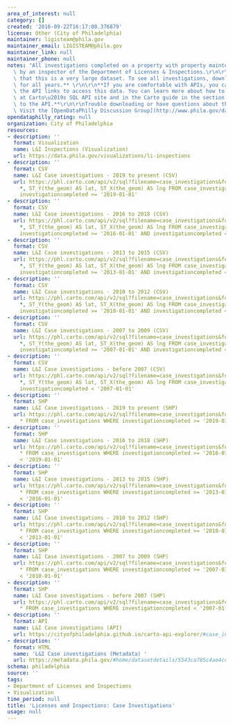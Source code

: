 ```yaml
---
area_of_interest: null
category: []
created: '2016-09-22T16:17:08.376879'
license: Other (City of Philadelphia)
maintainer: ligisteam@phila.gov
maintainer_email: LIGISTEAM@phila.gov
maintainer_link: null
maintainer_phone: null
notes: "All investigations completed on a property with property maintenance violations\
  \ by an inspector of the Department of Licenses & Inspections.\r\n\r\n**Please note\
  \ that this is a very large dataset. To see all investigations, download all datasets\
  \ for all years.** \r\n\r\n**If you are comfortable with APIs, you can also use\
  \ the API links to access this data. You can learn more about how to use the API\
  \ at Carto\u2019s SQL API site and in the Carto guide in the section on making calls\
  \ to the API.**\r\n\r\nTrouble downloading or have questions about this City dataset?\
  \ Visit the [OpenDataPhilly Discussion Group](http://www.phila.gov/data/discuss/)"
opendataphilly_rating: null
organization: City of Philadelphia
resources:
- description: ''
  format: Visualization
  name: L&I Inspections (Visualization)
  url: https://data.phila.gov/visualizations/li-inspections
- description: ''
  format: CSV
  name: L&I Case investigations - 2019 to present (CSV)
  url: https://phl.carto.com/api/v2/sql?filename=case_investigations&format=csv&skipfields=cartodb_id,the_geom,the_geom_webmercator&q=SELECT
    *, ST_Y(the_geom) AS lat, ST_X(the_geom) AS lng FROM case_investigations WHERE
    investigationcompleted >= '2019-01-01'
- description: ''
  format: CSV
  name: L&I Case investigations - 2016 to 2018 (CSV)
  url: https://phl.carto.com/api/v2/sql?filename=case_investigations&format=csv&skipfields=cartodb_id,the_geom,the_geom_webmercator&q=SELECT
    *, ST_Y(the_geom) AS lat, ST_X(the_geom) AS lng FROM case_investigations WHERE
    investigationcompleted >= '2016-01-01' AND investigationcompleted < '2019-01-01'
- description: ''
  format: CSV
  name: L&I Case investigations - 2013 to 2015 (CSV)
  url: https://phl.carto.com/api/v2/sql?filename=case_investigations&format=csv&skipfields=cartodb_id,the_geom,the_geom_webmercator&q=SELECT
    *, ST_Y(the_geom) AS lat, ST_X(the_geom) AS lng FROM case_investigations WHERE
    investigationcompleted >= '2013-01-01' AND investigationcompleted < '2016-01-01'
- description: ''
  format: CSV
  name: L&I Case investigations - 2010 to 2012 (CSV)
  url: https://phl.carto.com/api/v2/sql?filename=case_investigations&format=csv&skipfields=cartodb_id,the_geom,the_geom_webmercator&q=SELECT
    *, ST_Y(the_geom) AS lat, ST_X(the_geom) AS lng FROM case_investigations WHERE
    investigationcompleted >= '2010-01-01' AND investigationcompleted < '2013-01-01'
- description: ''
  format: CSV
  name: L&I Case investigations - 2007 to 2009 (CSV)
  url: https://phl.carto.com/api/v2/sql?filename=case_investigations&format=csv&skipfields=cartodb_id,the_geom,the_geom_webmercator&q=SELECT
    *, ST_Y(the_geom) AS lat, ST_X(the_geom) AS lng FROM case_investigations WHERE
    investigationcompleted >= '2007-01-01' AND investigationcompleted < '2010-01-01'
- description: ''
  format: CSV
  name: L&I Case investigations - before 2007 (CSV)
  url: https://phl.carto.com/api/v2/sql?filename=case_investigations&format=csv&skipfields=cartodb_id,the_geom,the_geom_webmercator&q=SELECT
    *, ST_Y(the_geom) AS lat, ST_X(the_geom) AS lng FROM case_investigations WHERE
    investigationcompleted < '2007-01-01'
- description: ''
  format: SHP
  name: L&I Case investigations - 2019 to present (SHP)
  url: https://phl.carto.com/api/v2/sql?filename=case_investigations&format=shp&skipfields=cartodb_id&q=SELECT
    * FROM case_investigations WHERE investigationcompleted >= '2019-01-01'
- description: ''
  format: SHP
  name: L&I Case investigations - 2016 to 2018 (SHP)
  url: https://phl.carto.com/api/v2/sql?filename=case_investigations&format=shp&skipfields=cartodb_id&q=SELECT
    * FROM case_investigations WHERE investigationcompleted >= '2016-01-01' AND investigationcompleted
    < '2019-01-01'
- description: ''
  format: SHP
  name: L&I Case investigations - 2013 to 2015 (SHP)
  url: https://phl.carto.com/api/v2/sql?filename=case_investigations&format=shp&skipfields=cartodb_id&q=SELECT
    * FROM case_investigations WHERE investigationcompleted >= '2013-01-01' AND investigationcompleted
    < '2016-01-01'
- description: ''
  format: SHP
  name: L&I Case investigations - 2010 to 2012 (SHP)
  url: https://phl.carto.com/api/v2/sql?filename=case_investigations&format=shp&skipfields=cartodb_id&q=SELECT
    * FROM case_investigations WHERE investigationcompleted >= '2010-01-01' AND investigationcompleted
    < '2013-01-01'
- description: ''
  format: SHP
  name: L&I Case investigations - 2007 to 2009 (SHP)
  url: https://phl.carto.com/api/v2/sql?filename=case_investigations&format=shp&skipfields=cartodb_id&q=SELECT
    * FROM case_investigations WHERE investigationcompleted >= '2007-01-01' AND investigationcompleted
    < '2010-01-01'
- description: ''
  format: SHP
  name: L&I Case investigations - before 2007 (SHP)
  url: https://phl.carto.com/api/v2/sql?filename=case_investigations&format=shp&skipfields=cartodb_id&q=SELECT
    * FROM case_investigations WHERE investigationcompleted < '2007-01-01'
- description: ''
  format: API
  name: L&I Case investigations (API)
  url: https://cityofphiladelphia.github.io/carto-api-explorer/#case_investigations
- description: ''
  format: HTML
  name: 'L&I Case investigations (Metadata) '
  url: https://metadata.phila.gov/#home/datasetdetails/5543ca785c4ae4cd66d3ff80/representationdetails/5e986970b2c39b001522fb9d/
schema: philadelphia
source: ''
tags:
- Department of Licenses and Inspections
- Visualization
time_period: null
title: 'Licenses and Inspections: Case Investigations'
usage: null
---
```

